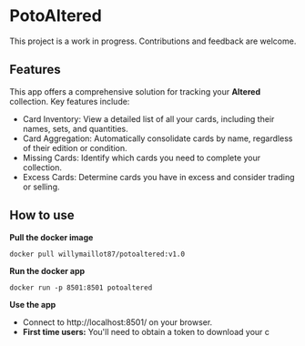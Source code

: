 # PotoAltered
This project is a work in progress. Contributions and feedback are welcome.

## Features
This app offers a comprehensive solution for tracking your **Altered** collection. Key features include:

- Card Inventory: View a detailed list of all your cards, including their names, sets, and quantities.
- Card Aggregation: Automatically consolidate cards by name, regardless of their edition or condition.
- Missing Cards: Identify which cards you need to complete your collection.
- Excess Cards: Determine cards you have in excess and consider trading or selling.

## How to use

**Pull the docker image**

`docker pull willymaillot87/potoaltered:v1.0`


**Run the docker app**

`docker run -p 8501:8501 potoaltered`


**Use the app** 

* Connect to http://localhost:8501/ on your browser.
* **First time users:** You'll need to obtain a token to download your c
